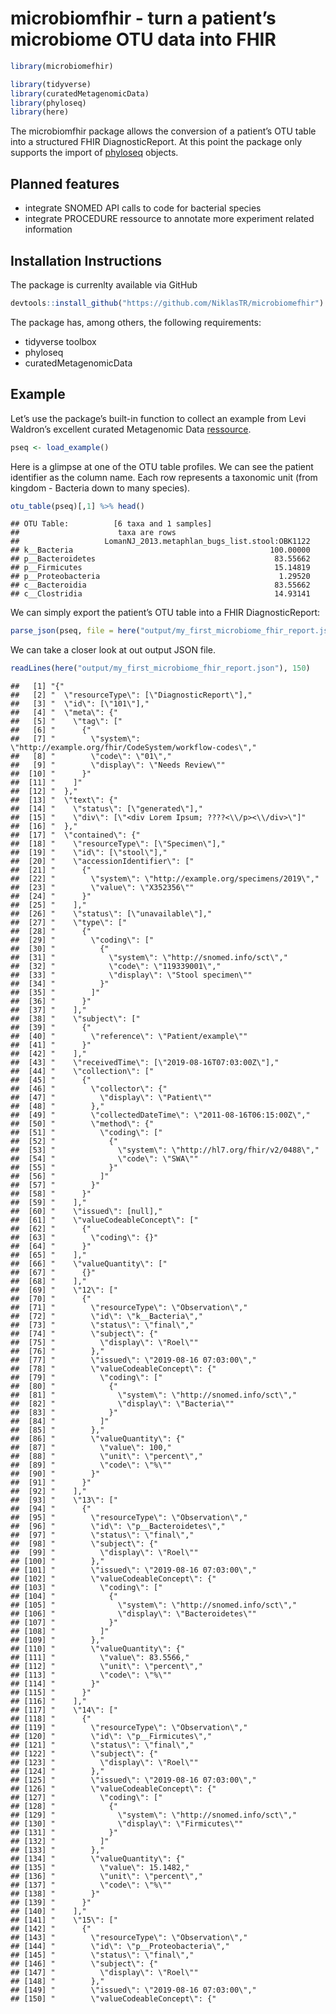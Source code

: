 microbiomfhir - turn a patient’s microbiome OTU data into FHIR
==============================================================

``` r
library(microbiomefhir)

library(tidyverse)
library(curatedMetagenomicData)
library(phyloseq)
library(here)
```

The microbiomfhir package allows the conversion of a patient’s OTU table
into a structured FHIR DiagnosticReport. At this point the package only
supports the import of [phyloseq](https://joey711.github.io/phyloseq/)
objects.

Planned features
----------------

-   integrate SNOMED API calls to code for bacterial species
-   integrate PROCEDURE ressource to annotate more experiment related
    information

Installation Instructions
-------------------------

The package is currenlty available via GitHub

``` r
devtools::install_github("https://github.com/NiklasTR/microbiomefhir")
```

The package has, among others, the following requirements:

-   tidyverse toolbox
-   phyloseq
-   curatedMetagenomicData

Example
-------

Let’s use the package’s built-in function to collect an example from
Levi Waldron’s excellent curated Metagenomic Data
[ressource](http://waldronlab.io/curatedMetagenomicData/).

``` r
pseq <- load_example()
```

Here is a glimpse at one of the OTU table profiles. We can see the
patient identifier as the column name. Each row represents a taxonomic
unit (from kingdom - Bacteria down to many species).

``` r
otu_table(pseq)[,1] %>% head()
```

    ## OTU Table:          [6 taxa and 1 samples]
    ##                      taxa are rows
    ##                   LomanNJ_2013.metaphlan_bugs_list.stool:OBK1122
    ## k__Bacteria                                            100.00000
    ## p__Bacteroidetes                                        83.55662
    ## p__Firmicutes                                           15.14819
    ## p__Proteobacteria                                        1.29520
    ## c__Bacteroidia                                          83.55662
    ## c__Clostridia                                           14.93141

We can simply export the patient’s OTU table into a FHIR
DiagnosticReport:

``` r
parse_json(pseq, file = here("output/my_first_microbiome_fhir_report.json"))
```

We can take a closer look at out output JSON file.

``` r
readLines(here("output/my_first_microbiome_fhir_report.json"), 150)
```

    ##   [1] "{"                                                                         
    ##   [2] "  \"resourceType\": [\"DiagnosticReport\"],"                               
    ##   [3] "  \"id\": [\"101\"],"                                                      
    ##   [4] "  \"meta\": {"                                                             
    ##   [5] "    \"tag\": ["                                                            
    ##   [6] "      {"                                                                   
    ##   [7] "        \"system\": \"http://example.org/fhir/CodeSystem/workflow-codes\","
    ##   [8] "        \"code\": \"01\","                                                 
    ##   [9] "        \"display\": \"Needs Review\""                                     
    ##  [10] "      }"                                                                   
    ##  [11] "    ]"                                                                     
    ##  [12] "  },"                                                                      
    ##  [13] "  \"text\": {"                                                             
    ##  [14] "    \"status\": [\"generated\"],"                                          
    ##  [15] "    \"div\": [\"<div Lorem Ipsum; ????<\\/p><\\/div>\"]"                   
    ##  [16] "  },"                                                                      
    ##  [17] "  \"contained\": {"                                                        
    ##  [18] "    \"resourceType\": [\"Specimen\"],"                                     
    ##  [19] "    \"id\": [\"stool\"],"                                                  
    ##  [20] "    \"accessionIdentifier\": ["                                            
    ##  [21] "      {"                                                                   
    ##  [22] "        \"system\": \"http://example.org/specimens/2019\","                
    ##  [23] "        \"value\": \"X352356\""                                            
    ##  [24] "      }"                                                                   
    ##  [25] "    ],"                                                                    
    ##  [26] "    \"status\": [\"unavailable\"],"                                        
    ##  [27] "    \"type\": ["                                                           
    ##  [28] "      {"                                                                   
    ##  [29] "        \"coding\": ["                                                     
    ##  [30] "          {"                                                               
    ##  [31] "            \"system\": \"http://snomed.info/sct\","                       
    ##  [32] "            \"code\": \"119339001\","                                      
    ##  [33] "            \"display\": \"Stool specimen\""                               
    ##  [34] "          }"                                                               
    ##  [35] "        ]"                                                                 
    ##  [36] "      }"                                                                   
    ##  [37] "    ],"                                                                    
    ##  [38] "    \"subject\": ["                                                        
    ##  [39] "      {"                                                                   
    ##  [40] "        \"reference\": \"Patient/example\""                                
    ##  [41] "      }"                                                                   
    ##  [42] "    ],"                                                                    
    ##  [43] "    \"receivedTime\": [\"2019-08-16T07:03:00Z\"],"                         
    ##  [44] "    \"collection\": ["                                                     
    ##  [45] "      {"                                                                   
    ##  [46] "        \"collector\": {"                                                  
    ##  [47] "          \"display\": \"Patient\""                                        
    ##  [48] "        },"                                                                
    ##  [49] "        \"collectedDateTime\": \"2011-08-16T06:15:00Z\","                  
    ##  [50] "        \"method\": {"                                                     
    ##  [51] "          \"coding\": ["                                                   
    ##  [52] "            {"                                                             
    ##  [53] "              \"system\": \"http://hl7.org/fhir/v2/0488\","                
    ##  [54] "              \"code\": \"SWA\""                                           
    ##  [55] "            }"                                                             
    ##  [56] "          ]"                                                               
    ##  [57] "        }"                                                                 
    ##  [58] "      }"                                                                   
    ##  [59] "    ],"                                                                    
    ##  [60] "    \"issued\": [null],"                                                   
    ##  [61] "    \"valueCodeableConcept\": ["                                           
    ##  [62] "      {"                                                                   
    ##  [63] "        \"coding\": {}"                                                    
    ##  [64] "      }"                                                                   
    ##  [65] "    ],"                                                                    
    ##  [66] "    \"valueQuantity\": ["                                                  
    ##  [67] "      {}"                                                                  
    ##  [68] "    ],"                                                                    
    ##  [69] "    \"12\": ["                                                             
    ##  [70] "      {"                                                                   
    ##  [71] "        \"resourceType\": \"Observation\","                                
    ##  [72] "        \"id\": \"k__Bacteria\","                                          
    ##  [73] "        \"status\": \"final\","                                            
    ##  [74] "        \"subject\": {"                                                    
    ##  [75] "          \"display\": \"Roel\""                                           
    ##  [76] "        },"                                                                
    ##  [77] "        \"issued\": \"2019-08-16 07:03:00\","                              
    ##  [78] "        \"valueCodeableConcept\": {"                                       
    ##  [79] "          \"coding\": ["                                                   
    ##  [80] "            {"                                                             
    ##  [81] "              \"system\": \"http://snomed.info/sct\","                     
    ##  [82] "              \"display\": \"Bacteria\""                                   
    ##  [83] "            }"                                                             
    ##  [84] "          ]"                                                               
    ##  [85] "        },"                                                                
    ##  [86] "        \"valueQuantity\": {"                                              
    ##  [87] "          \"value\": 100,"                                                 
    ##  [88] "          \"unit\": \"percent\","                                          
    ##  [89] "          \"code\": \"%\""                                                 
    ##  [90] "        }"                                                                 
    ##  [91] "      }"                                                                   
    ##  [92] "    ],"                                                                    
    ##  [93] "    \"13\": ["                                                             
    ##  [94] "      {"                                                                   
    ##  [95] "        \"resourceType\": \"Observation\","                                
    ##  [96] "        \"id\": \"p__Bacteroidetes\","                                     
    ##  [97] "        \"status\": \"final\","                                            
    ##  [98] "        \"subject\": {"                                                    
    ##  [99] "          \"display\": \"Roel\""                                           
    ## [100] "        },"                                                                
    ## [101] "        \"issued\": \"2019-08-16 07:03:00\","                              
    ## [102] "        \"valueCodeableConcept\": {"                                       
    ## [103] "          \"coding\": ["                                                   
    ## [104] "            {"                                                             
    ## [105] "              \"system\": \"http://snomed.info/sct\","                     
    ## [106] "              \"display\": \"Bacteroidetes\""                              
    ## [107] "            }"                                                             
    ## [108] "          ]"                                                               
    ## [109] "        },"                                                                
    ## [110] "        \"valueQuantity\": {"                                              
    ## [111] "          \"value\": 83.5566,"                                             
    ## [112] "          \"unit\": \"percent\","                                          
    ## [113] "          \"code\": \"%\""                                                 
    ## [114] "        }"                                                                 
    ## [115] "      }"                                                                   
    ## [116] "    ],"                                                                    
    ## [117] "    \"14\": ["                                                             
    ## [118] "      {"                                                                   
    ## [119] "        \"resourceType\": \"Observation\","                                
    ## [120] "        \"id\": \"p__Firmicutes\","                                        
    ## [121] "        \"status\": \"final\","                                            
    ## [122] "        \"subject\": {"                                                    
    ## [123] "          \"display\": \"Roel\""                                           
    ## [124] "        },"                                                                
    ## [125] "        \"issued\": \"2019-08-16 07:03:00\","                              
    ## [126] "        \"valueCodeableConcept\": {"                                       
    ## [127] "          \"coding\": ["                                                   
    ## [128] "            {"                                                             
    ## [129] "              \"system\": \"http://snomed.info/sct\","                     
    ## [130] "              \"display\": \"Firmicutes\""                                 
    ## [131] "            }"                                                             
    ## [132] "          ]"                                                               
    ## [133] "        },"                                                                
    ## [134] "        \"valueQuantity\": {"                                              
    ## [135] "          \"value\": 15.1482,"                                             
    ## [136] "          \"unit\": \"percent\","                                          
    ## [137] "          \"code\": \"%\""                                                 
    ## [138] "        }"                                                                 
    ## [139] "      }"                                                                   
    ## [140] "    ],"                                                                    
    ## [141] "    \"15\": ["                                                             
    ## [142] "      {"                                                                   
    ## [143] "        \"resourceType\": \"Observation\","                                
    ## [144] "        \"id\": \"p__Proteobacteria\","                                    
    ## [145] "        \"status\": \"final\","                                            
    ## [146] "        \"subject\": {"                                                    
    ## [147] "          \"display\": \"Roel\""                                           
    ## [148] "        },"                                                                
    ## [149] "        \"issued\": \"2019-08-16 07:03:00\","                              
    ## [150] "        \"valueCodeableConcept\": {"
